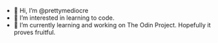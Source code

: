 - 👋 Hi, I’m @prettymediocre
- 👀 I’m interested in learning to code.
- 🌱 I’m currently learning and working on The Odin Project. Hopefully it proves fruitful.

<!---
prettymediocre/prettymediocre is a ✨ special ✨ repository because its `README.md` (this file) appears on your GitHub profile.
You can click the Preview link to take a look at your changes.
--->
